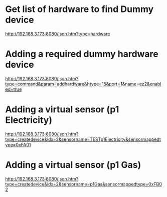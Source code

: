 # Get list of hardware to find Dummy device
http://192.168.3.173:8080/json.htm?type=hardware

# Adding a required dummy hardware device
http://192.168.3.173:8080/json.htm?type=command&param=addhardware&htype=15&port=1&name=ez2&enabled=true

# Adding a virtual sensor (p1 Electricity)
http://192.168.3.173:8080/json.htm?type=createdevice&idx=2&sensorname=TESTp1Electricity&sensormappedtype=0xFA01

# Adding a virtual sensor (p1 Gas)
http://192.168.3.173:8080/json.htm?type=createdevice&idx=2&sensorname=p1Gas&sensormappedtype=0xFB02